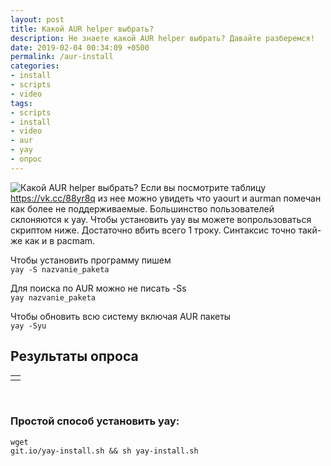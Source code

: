 ```yaml
---
layout: post
title: Какой AUR helper выбрать?
description: Не знаете какой AUR helper выбрать? Давайте разберемся!
date: 2019-02-04 00:34:09 +0500
permalink: /aur-install
categories: 
- install
- scripts
- video
tags:
- scripts
- install
- video
- aur
- yay
- опрос
---
```

<p><img alt="Какой AUR helper выбрать?" class="post-image rounded" src="https://ordanax.github.io/img/aur-install.png" />
Если вы посмотрите таблицу <noindex><a href="https://vk.cc/88yr8q" target="_blank" rel="nofollow">https://vk.cc/88yr8q</a></noindex> из нее можно увидеть что yaourt и aurman помечан как более не поддерживаемые.
Большинство пользователей склоняются к yay. 
Чтобы установить yay вы можете вопрользоваться скриптом ниже. Достаточно вбить всего 1 троку. Синтаксис точно такй-же как и в pacmam.</p>

<p>Чтобы установить программу пишем
<br><code>yay -S nazvanie_paketa</code></p>

<p>Для поиска по AUR можно не писать -Ss
<br><code>yay nazvanie_paketa</code></p>

<p>Чтобы обновить всю систему включая AUR пакеты
<br><code>yay -Syu</code>
</p>

<h2>Результаты опроса</h2>
<div class="text-center">
	<table width="50%" cellspacing="0">
		<tr> 
			<td>
				<div id="vk_poll"></div>
				<script type="text/javascript">
					VK.Widgets.Poll("vk_poll", {}, "320990931_a910f4b472d3a23482");
				</script>
			</td>
		</tr>
	</table>
</div>

<br><h3>Простой способ установить yay:</h3>
<code>wget git.io/yay-install.sh && sh yay-install.sh</code>

